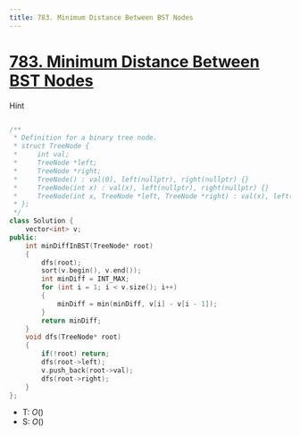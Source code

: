 ```yaml
---
title: 783. Minimum Distance Between BST Nodes
---
```


# [783\. Minimum Distance Between BST Nodes](https://leetcode.com/problems/minimum-distance-between-bst-nodes/)

 Hint
```cpp

```



```cpp
/**
 * Definition for a binary tree node.
 * struct TreeNode {
 *     int val;
 *     TreeNode *left;
 *     TreeNode *right;
 *     TreeNode() : val(0), left(nullptr), right(nullptr) {}
 *     TreeNode(int x) : val(x), left(nullptr), right(nullptr) {}
 *     TreeNode(int x, TreeNode *left, TreeNode *right) : val(x), left(left), right(right) {}
 * };
 */
class Solution {
    vector<int> v;
public:
    int minDiffInBST(TreeNode* root)
    {
        dfs(root);
        sort(v.begin(), v.end());
        int minDiff = INT_MAX;
        for (int i = 1; i < v.size(); i++)
        {
            minDiff = min(minDiff, v[i] - v[i - 1]);
        }
        return minDiff;
    }
    void dfs(TreeNode* root)
    {
        if(!root) return;
        dfs(root->left);
        v.push_back(root->val);
        dfs(root->right);
    }
};
```
- T: $O()$
- S: $O()$

